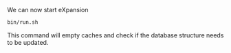 We can now start eXpansion

```bash
bin/run.sh
```

This command will empty caches and check if the database structure needs to be updated.